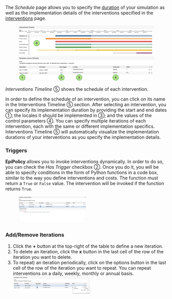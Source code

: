 The *Schedule* page allows you to specify the [duration](/assets/duration.png) of your simulation as well as the implementation details of the interventions specified in the [interventions](/#intervention) page.

<figure>
    <img src="/assets/schedule.png" alt="drawing"/>
</figure>


*Interventions Timeline* ⑤ shows the schedule of each intervention. 

In order to define the schedule of an intervention, you can click on its name in the Interventions Timeline ⑤ section. After selecting an intervention, you can specify its implementation duration by providing the start and end dates ①; the locales it should be implemented in ③; and the values of the control parameters ④. You can specify multiple iterations of each intervention, each with the same or different implementation specifics. Interventions Timeline ⑤ will automatically visualize the implementation durations of your interventions as you specify the implementation details.


### Triggers
**EpiPolicy** allows you to invoke interventions dynamically. In order to do so, you can check the *Has Trigger* checkbox ②. Once you do it, you will be able to specify conditions in the form of Python functions in a code box, similar to the way you define interventions and costs. The function must return a ``True`` or ``False`` value. The intervention will be invoked if the function returns ``True``.

<figure>
    <img src="/assets/trigger.png" alt="drawing" style="width:50%;"/>
</figure>

### Add/Remove Iterations

1. Click the **+** button at the top-right of the table to define a new iteration. 
2. To delete an iteration, click the **x** button in the last cell of the row of the iteration you want to delete. 
3. To repeat)  an iteration periodically, click on the options button in the last cell of the row of the iteration you want to repeat. You can repeat interventions on a daily, weekly, monthly or annual basis.
    <img src="/assets/schedule-qa.png" alt="drawing" style="width:50%;"/>



<!-- ⓪ ① ② ③ ④ ⑤  -->